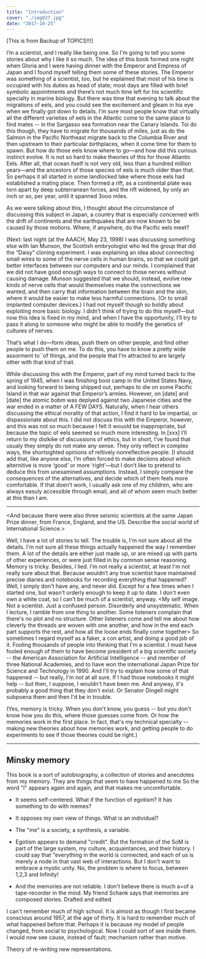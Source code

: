 ```yaml
---
title: "Introduction"
cover: "./img027.jpg"
date: "2017-10-25"
---
```


[This is from Backup of TOPICS!!!]

I’m a scientist, and I really like being one.  So I'm going to tell you some stories about why I like it so much.  The idea of this book formed one night when Gloria and I were having dinner with the Emperor and Empress of Japan and I found myself telling them some of these stories.  The Emperor was something of a scientist, too, but he explained that most of his time is occupied with his duties as head of state; most days are filled with brief symbolic appointments and there’s not much time left for his scientific specialty in marine biology.  But there was time that evening to talk about the migrations of eels, and you could see the excitement and gleam in his eye when we finally got down to details.   I’m sure most people know that virtually all the different varieties of eels in the Atlantic come to the same place to find mates -- in the Sargasso sea formation near the Canary Islands.  Toi do this though, they have to migrate for thousands of miles, just as do the Salmon in the Pacific Northeast migrate back to the Columbia River and then upstream to their particular birthplaces, when it come time for them to spawn.
But how do those eels know where to go—and how did this curious instinct evolve.   It is not so hard to make theories of this for those Atlantic Eels.  After all, that ocean itself is not very old, less than a hundred million years—and the ancestors of those species of eels is much older than that.  So perhaps it all started in some landlocked lake where those eels had established a mating place.  Then formed a rift, as a continental plate was torn apart by deep subterranean forces, and the rift widened, by only an inch or so, per year, until it spanned 3ooo miles.

As we were talking about this, I thought about the circumstance of discussing this subject in Japan, a country that is especially concerned with the drift of continents and the earthquakes that are now known to be caused by those motions.  Where, if anywhere, do the Pacific eels meet?

(Next: last night (at the AAACH, May 23, 1998) I was discussing something else with Ian Munson, the Scottish embryologist who led the group that did the “Daisy” cloning experiment.   I was explaining an idea about connecting small wires to some of the nerve cells in human brains, so that we could get better interfaces between our computers and our minds.  I complained that we did not have good enough ways to connect to those nerves without causing damage.  Munson suggested that we should, instead, evolve new kinds of nerve cells that would themselves make the connections we wanted, and then carry that information between the brain and the skin, where it would be easier to make less harmful connections.  (Or to small implanted computer devices.)  I had not myself though so boldly about exploiting more basic biology.  I didn’t think of trying to do this myself—but now this idea is fixed in my mind, and when I have the opportunity, I’ll try to pass it along to someone who might be able to modify the genetics of cultures of nerves.

That’s what I do—form ideas, push them on other people, and find other people to push them on me.  To do this, you have to know a pretty wide assorment to``of things, and the people that I’m attracted to are largely other with that kind of trait.

While discussing this with the Emperor, part of my mind turned back to the spring of 1945, when I was finishing boot camp in the United States Navy, and looking forward to being shipped out, perhaps to die on some Pacific Island in that war against that Emperor’s armies.  However, on [date] and [date] the atomic bobm was deplyed against two Japanese cities and the war ended in a matter of A FEW DAYS.  Naturally, when I hear others discussing the ethical morality of that action, I find it hard to be impartial, or dispassionate about this.  I did not discuss this with the Emperor, however, and this was not so much because I felt it wouold be inappropriate, but because the topic of eels seemed so much more interesting.  In [xxx] I’ll return to my dislkike of discussions of ethics, but in short, I’ve found that usualy they simply do not make any sense.  They only reflect in complex ways, the shortsighted opinions of reltively nonreflective people.  [I should add that, like anyone else, I’m often forced to make deciions about which alternitive is more ‘good’ or more ‘right’—but I don’t like to pretend to deduce this from unexamined assumptions.  Instead, I simply compare the consequences of the alternatives, and decide which of them feels more comfortable.  If that doen’t work, I usually ask one of my children, who are always easuly accessible through email, and all of whom seem much better at this than I am.

---

<And because there were also three seismic scientists at the same Japan Prize dinner, from France, England, and the US.  Describe the social world of International Science.>

Well, I have a lot of stories to tell.  The trouble is, I'm not sure about all the details.   I'm not sure all these things actually happened the way I remember them.  A lot of the details are either just made up, or are mixed up with parts of other experiences, or were just filled in by common sense reasoning.    Memory is tricky.  Besides, I lied.  I'm not really a scientist, at least I'm not really sure about that.  Because wouldn’t any true scientist have maintained precise diaries and notebooks for recording everything that happened?  Well, I simply don't have any, and never did.  Except for a few times when I started one, but wasn't orderly enough to keep it up to date.  I don't even own a white coat, so I can't be much of a scientist, anyway.	<My self image.  Not a scientist.  Just a confused person.  Disorderly and unsystematic.  When I lecture, I ramble from one thing to another.  Some listeners complain that there's no plot and no structure.  Other listeners come and tell me about how cleverly the threads are woven with one another, and how in the end each part supports the rest, and how all the loose ends finally come together>  So sometimes I regard myself as a faker, a con artist, and doing a good job of it.  Fooling thousands of people into thinking that I'm a scientist.  I must have fooled enough of them to have become president of a big scientific society -- the American Association for Artificial Intelligence -- and member of three National Academies, and to have won the international Japan Prize for Science and Technology in 1990.   And I'll try to explain how some of that happened -- but really, I'm not at all sure.  If I had those notebooks it might help -- but then, I suppose, I wouldn't have been me.  And anyway, it's probably a good thing that they don't exist.  Or Senator Dingell might subpoena them and then I'd be in trouble.

(Yes, memory is tricky.  When you don't know, you guess -- but you don't know how you do this, where those guesses come from.  Or how the memories work in the first place.  In fact, that's my technical specialty -- making new theories about how memories work, and getting people to do experiments to see if those theories could be right.)

---

## Minsky memory

This book is a sort of autobiography, a collection of stories and anecdotes from my memory.  They are things that seem to have happened to me  So the word "I" appears again and again, and that makes me uncomfortable.

* It seems self-centered.  What if the function of egotism?  It has something to do with memes?
* It opposes my own view of things.  What is an individual?
* The "me" is a society, a synthesis, a variable.
* Egotism appears to demand "credit".  But the formation of the SoM is part of the large system, my culture, acquaintances, and their history.  I could say that "everything in the world is connected, and each of us is merely a node in that vast web of interactions.  But I don't want to embrace a mystic unity.  No, the problem is where to focus, between 1,2,3 and Infinity!

* And the memories are not reliable.  I don't believe there is much a=of a tape-recorder in the mind.  My friend Schank says that memories are composed stories.  Drafted and edited.

I can't remember much of high school.   It is almost as though  I first became conscious around 1957, at the age of thirty.  It is hard to remember much of what happened before that.  Perhaps it is because my model of people changed, from social to psychological.   Now I could sort of see inside them.  I would now see cause, instead of fault; mechanism rather than motive.

Theory of re-writing new representations.

